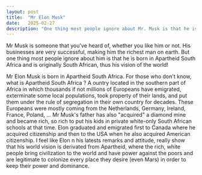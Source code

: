 ```yaml
---
layout: post
title:  "Mr Elon Musk"
date:   2025-02-27
description: "One thing most people ignore about Mr. Musk is that he is originally South African, born under Apartheid South Africa"
---
```


<p class="intro"><span class="dropcap">Mr</span> Musk is someone that you've heard of, whether you like him or not. His businesses are very successful, making him the richest man on earth. But one thing most people ignore about him is that he is born in Apartheid South Africa and is originally South African, thus his vision of the world!</p>

Mr Elon Musk is born in Apartheid South Africa. For those who don't know, what is Apartheid South Africa ?
A ountry located in the southern part of Africa in which thousands if not millions of Europeans have emigrated, exterminate some local populations, took property of their lands, and put them under the rule of segregation in their own country for decades. These Europeans were mostly coming from the Netherlands, Germany, Ireland, France, Poland, ...
Mr Musk's father has also "acquired" a diamond mine and became rich, so rich to put his kids in private white-only South African schools at that time. Elon graduated and emigrated first to Canada where he acquired citizenship and then to the USA when he also acquired American citizenship.
I feel like Elon n his latests remarks and attitude, really show that his world vision is derivated from Apartheid, where the rich, white people bring civilization to the world and have power against the poors and are legitimate to colonize every place they desire (even Mars) in order to keep their power and dominance.  